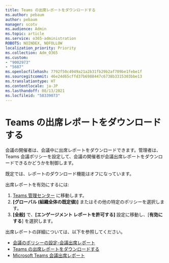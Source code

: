 ```yaml
---
title: Teams の出席レポートをダウンロードする
ms.author: pebaum
author: pebaum
manager: scotv
ms.audience: Admin
ms.topic: article
ms.service: o365-administration
ROBOTS: NOINDEX, NOFOLLOW
localization_priority: Priority
ms.collection: Adm_O365
ms.custom:
- "9002973"
- "5687"
ms.openlocfilehash: 7792f50c4949a21a2b31fb29b2af709be1febe1f
ms.sourcegitcommit: 46e24d65cffd37b6988447c6738b3315303bbe13
ms.translationtype: HT
ms.contentlocale: ja-JP
ms.lasthandoff: 08/13/2021
ms.locfileid: "58339073"
---
```

# <a name="download-attendance-reports-in-teams"></a>Teams の出席レポートをダウンロードする

会議の開催者は、会議中に出席レポートをダウンロードできます。管理者は、Teams 会議ポリシーを設定して、会議の開催者が会議出席レポートをダウンロードできるかどうかを制御します。 

既定では、レポートのダウンロード機能はオフになっています。 

出席レポートを有効にするには: 
1.  [Teams 管理センター](https://admin.teams.microsoft.com/policies/meetings) に移動します。
1.  **[グローバル (組織全体の既定値)]** またはその他の特定のポリシーを選択します。
1.  **[全般]** で、**[エンゲージメント レポートを許可する]** 設定に移動し、[**有効にする**] を選択します。

出席レポートの詳細については、以下を参照してください。

- [会議のポリシーの設定-会議出席レポート](https://docs.microsoft.com/microsoftteams/meeting-policies-in-teams#meeting-policy-settings---meeting-attendance-report)
- [Teams の出席レポートをダウンロードする](https://support.office.com/article/download-attendance-reports-in-teams-ae7cf170-530c-47d3-84c1-3aedac74d310) 
- [Microsoft Teams 会議出席レポート](https://docs.microsoft.com/microsoftteams/teams-analytics-and-reports/meeting-attendance-report)
